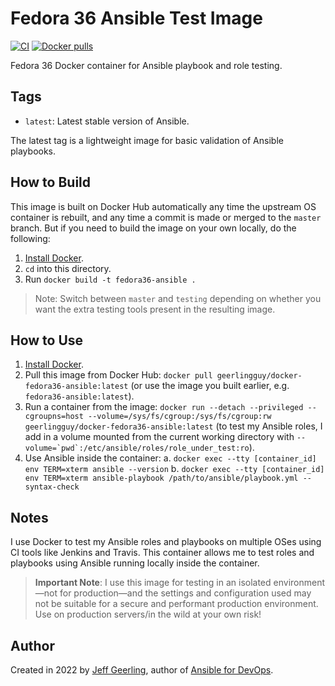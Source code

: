 # Fedora 36 Ansible Test Image

[![CI](https://github.com/geerlingguy/docker-fedora36-ansible/workflows/Build/badge.svg?branch=master&event=push)](https://github.com/geerlingguy/docker-fedora36-ansible/actions?query=workflow%3ABuild) [![Docker pulls](https://img.shields.io/docker/pulls/geerlingguy/docker-fedora36-ansible)](https://hub.docker.com/r/geerlingguy/docker-fedora36-ansible/)

Fedora 36 Docker container for Ansible playbook and role testing.

## Tags

  - `latest`: Latest stable version of Ansible.

The latest tag is a lightweight image for basic validation of Ansible playbooks.

## How to Build

This image is built on Docker Hub automatically any time the upstream OS container is rebuilt, and any time a commit is made or merged to the `master` branch. But if you need to build the image on your own locally, do the following:

  1. [Install Docker](https://docs.docker.com/engine/installation/).
  2. `cd` into this directory.
  3. Run `docker build -t fedora36-ansible .`

> Note: Switch between `master` and `testing` depending on whether you want the extra testing tools present in the resulting image.

## How to Use

  1. [Install Docker](https://docs.docker.com/engine/installation/).
  2. Pull this image from Docker Hub: `docker pull geerlingguy/docker-fedora36-ansible:latest` (or use the image you built earlier, e.g. `fedora36-ansible:latest`).
  3. Run a container from the image: `docker run --detach --privileged --cgroupns=host --volume=/sys/fs/cgroup:/sys/fs/cgroup:rw geerlingguy/docker-fedora36-ansible:latest` (to test my Ansible roles, I add in a volume mounted from the current working directory with ``--volume=`pwd`:/etc/ansible/roles/role_under_test:ro``).
  4. Use Ansible inside the container:
    a. `docker exec --tty [container_id] env TERM=xterm ansible --version`
    b. `docker exec --tty [container_id] env TERM=xterm ansible-playbook /path/to/ansible/playbook.yml --syntax-check`

## Notes

I use Docker to test my Ansible roles and playbooks on multiple OSes using CI tools like Jenkins and Travis. This container allows me to test roles and playbooks using Ansible running locally inside the container.

> **Important Note**: I use this image for testing in an isolated environment—not for production—and the settings and configuration used may not be suitable for a secure and performant production environment. Use on production servers/in the wild at your own risk!

## Author

Created in 2022 by [Jeff Geerling](https://www.jeffgeerling.com/), author of [Ansible for DevOps](https://www.ansiblefordevops.com/).
